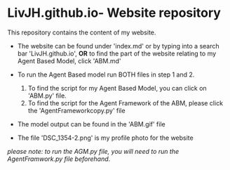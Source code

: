 # LivJH.github.io- Website repository 

This repository contains the content of my website.

* The website can be found under 'index.md' or by typing into a search bar 'LivJH.github.io', **OR** to find the part of the website relating to my Agent Based Model, click 'ABM.md'

* To run the Agent Based model run BOTH files in step 1 and 2. 
  1. To find the script for my Agent Based Model, you can click on 'ABM.py' file. 
  2. To find the script for the Agent Framework of the ABM, please click the 'AgentFrameworkcopy.py' file
  
* The model output can be found in the 'ABM.gif' file

* The file 'DSC_1354-2.png' is my profile photo for the website

_please note: to run the AGM.py file, you will need to run the AgentFramwork.py file beforehand_. 

